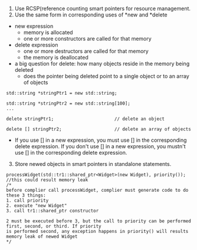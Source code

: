 1. Use RCSP(reference counting smart pointers for resource management.
2. Use the same form in corresponding uses of *new and *delete
- new expression 
  - memory is allocated
  - one or more constructors are called for that memory
- delete expression
  - one or more destructors are called for that memory
  - the memory is deallocated
- a big question for delete: how many objects reside in the memory being deleted
  - does the pointer being deleted point to a single object or to an array of objects
```
std::string *stringPtr1 = new std::string;

std::string *stringPtr2 = new std::string[100];
...

delete stringPtr1;                       // delete an object

delete [] stringPtr2;                    // delete an array of objects
```
- If you use [] in a new expression, you must use [] in the corresponding delete expression. If you don't use [] in a new expression, you mustn't use [] in the corresponding delete expression.
3. Store newed objects in smart pointers in standalone statements.
```
processWidget(std::tr1::shared_ptr<Widget>(new Widget), priority()); //this could result memory leak
/*
before complier call processWidget, complier must generate code to do these 3 things:
1. call priority
2. execute "new Widget"
3. call tr1::shared_ptr constructor

2 must be executed before 3, but the call to priority can be performed first, second, or third. If priority 
is performed second, any exception happens in priority() will results memory leak of newed Widget
*/
```


 

